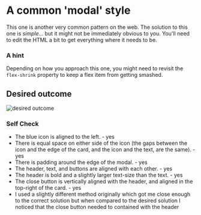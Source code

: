 # A common 'modal' style
This one is another very common pattern on the web. The solution to this one is _simple_... but it might not be immediately obvious to you. You'll need to edit the HTML a bit to get everything where it needs to be.

### A hint
Depending on how you approach this one, you might need to revisit the `flex-shrink` property to keep a flex item from getting smashed.

## Desired outcome

![desired outcome](./desired-outcome.png)

### Self Check

- The blue icon is aligned to the left. - yes
- There is equal space on either side of the icon (the gaps between the icon and the edge of the card, and the icon and the text, are the same). - yes
- There is padding around the edge of the modal. - yes
- The header, text, and buttons are aligned with each other. - yes
- The header is bold and a slightly larger text-size than the text. - yes
- The close button is vertically aligned with the header, and aligned in the top-right of the card. - yes
- I used a slightly different method originally which got me close enough to the correct solution but when compared to the desired solution I noticed that the close button needed to contained with the header
